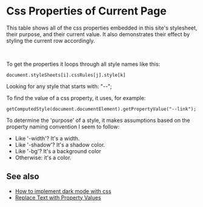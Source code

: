 ﻿# Css Properties of Current Page

This table shows all of the css properties embedded in this site's stylesheet, their purpose, and their current value. It also demonstrates their effect by styling the current row accordingly.

<div id='allstyles'>&nbsp;</div>

<script>

function htmlToElement(html) {
	var template = document.createElement("template");
	html = html.trim(); // Never return a text node of whitespace as the result
	template.innerHTML = html;
	return template.content.firstChild;
}

// could pass in an array of specific stylesheets for optimization
function getAllCssPropertyNames(styleSheets = document.styleSheets){
	 let cssProps = [];
	 // loop each stylesheet
	 for(let i = 0; i < styleSheets.length; i++){
			// loop stylesheet's cssRules
			try{ // try/catch used because 'hasOwnProperty' doesn't work
				 for(let j = 0; j < styleSheets[i].cssRules.length; j++){
						try{
							 // loop stylesheet's cssRules' style (property names)
							 for(let k = 0; k < styleSheets[i].cssRules[j].style.length; k++){
									let name = styleSheets[i].cssRules[j].style[k];
									// test name for css property signature and uniqueness
									if(name.startsWith('--') && cssProps.indexOf(name) == -1){
										 cssProps.push(name);
									}
							 }
						} catch (error) {}
				 }
			} catch (error) {}
	 }
	 return cssProps;
}

function getCssPropertyInfo(properties = []) {
	result = [];
	//if (properties == null) return result;

	for(let v of properties){
		let value = getComputedStyle(document.documentElement).getPropertyValue(v);
		if (v.indexOf('-width') >= 0) {
			purpose = 'width';
			style = `width: var(${v});`;
		} else if (v.indexOf('-shadow') >= 0) {
			purpose = 'shadow';
			style = `box-shadow: 0 0 5px var(${v});`;
		} else if (v.indexOf('-bg') >= 0) {
			purpose = 'background';
			style = `background-color: var(${v}); color:white;`;
		} else {
			purpose = 'color';
			style = `color: var(${v});`;
		}

		result.push({ property: v, purpose: purpose, value: value, style: style});
	}

	return result;
}

function showStyles(targetElementId = "allstyles") {
	let propertyInfo = getCssPropertyInfo(getAllCssPropertyNames());
	let result = '<table><thead><tr><th>property</th><th>purpose</th><th>value</th></tr></thead>\n<tbody>\n';
	for(let p of propertyInfo){
		result += `<tr style='${p.style}'><td>${p.property}</td><td>${p.purpose}</td><td>${p.value}</td></span></tr>\n`;
	}
	result += '</tbody>\n</table>\n';
	var slot = document.getElementById(targetElementId);
	const list = htmlToElement(result);
	slot.appendChild(list);
}

showStyles();
</script>

To get the properties it loops through all style names like this:

	document.styleSheets[i].cssRules[j].style[k]

Looking for any style that starts with: "--";

To find the value of a css property, it uses, for example:

	getComputedStyle(document.documentElement).getPropertyValue("--link");

To determine the 'purpose' of a style, it makes assumptions based on the property naming convention I seem to follow:

- Like '-width'? It's a width.
- Like '-shadow'? It's a shadow color.
- Like '-bg'? It's a background color
- Otherwise: it's a color.

## See also

- [How to implement dark mode with css](dark_mode_css.md)
- [Replace Text with Property Values](replace_text_with_property_values.md)